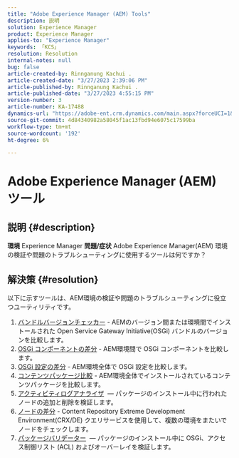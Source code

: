 ```yaml
---
title: "Adobe Experience Manager (AEM) Tools"
description: 説明
solution: Experience Manager
product: Experience Manager
applies-to: "Experience Manager"
keywords: 「KCS」
resolution: Resolution
internal-notes: null
bug: false
article-created-by: Rinnganung Kachui .
article-created-date: "3/27/2023 2:39:06 PM"
article-published-by: Rinnganung Kachui .
article-published-date: "3/27/2023 4:55:15 PM"
version-number: 3
article-number: KA-17488
dynamics-url: "https://adobe-ent.crm.dynamics.com/main.aspx?forceUCI=1&pagetype=entityrecord&etn=knowledgearticle&id=2d9db91c-adcc-ed11-b597-6045bd0065b6"
source-git-commit: 4d84340982a58045f1ac13fbd94e6075c17599ba
workflow-type: tm+mt
source-wordcount: '192'
ht-degree: 6%

---
```


# Adobe Experience Manager (AEM) ツール

## 説明 {#description}

<b>環境</b>
Experience Manager
<b>問題/症状</b>
Adobe Experience Manager(AEM) 環境の検証や問題のトラブルシューティングに使用するツールは何ですか？


## 解決策 {#resolution}

以下に示すツールは、AEM環境の検証や問題のトラブルシューティングに役立つユーティリティです。<br>
1. [バンドルバージョンチェッカー](https://experienceleague.adobe.com/docs/experience-cloud-kcs/kbarticles/KA-17501.html?lang=ja) - AEMのバージョン間または環境間でインストールされた Open Service Gateway Initiative(OSGi) バンドルのバージョンを比較します。
2. [OSGi コンポーネントの差分](https://helpx.adobe.com/experience-manager/kb/tools/osgi-component-diff.html) - AEM環境間で OSGi コンポーネントを比較します。
3. [OSGi 設定の差分](https://helpx.adobe.com/experience-manager/kb/tools/osgi-configuration-diff.html) - AEM環境全体で OSGi 設定を比較します。
4. [コンテンツパッケージ比較](https://helpx.adobe.com/experience-manager/kb/tools/content-package-comparator.html) - AEM環境全体でインストールされているコンテンツパッケージを比較します。
5. [アクティビティログアナライザ](https://helpx.adobe.com/experience-manager/kb/tools/activity-log-analyzer.html)  — パッケージのインストール中に行われたノードの追加と削除を検証します。
6. [ノードの差分](https://helpx.adobe.com/experience-manager/kb/tools/aem-node-diff.html) - Content Repository Extreme Development Environment(CRX/DE) クエリサービスを使用して、複数の環境をまたいでノードをチェックします。
7. [パッケージバリデーター](https://helpx.adobe.com/experience-manager/6-4/sites/administering/using/package-manager.html#ValidatingPackages)  — パッケージのインストール中に OSGi、アクセス制御リスト (ACL) およびオーバーレイを検証します。


